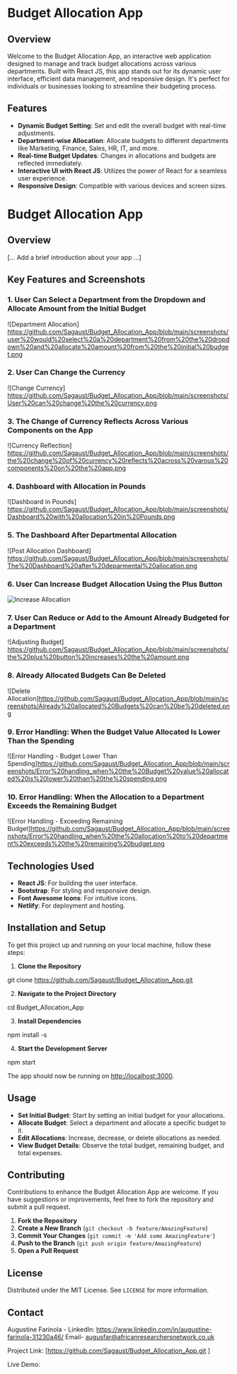 # Budget Allocation App

## Overview

Welcome to the Budget Allocation App, an interactive web application designed to manage and track budget allocations across various departments. Built with React JS, this app stands out for its dynamic user interface, efficient data management, and responsive design. It's perfect for individuals or businesses looking to streamline their budgeting process.

## Features

- **Dynamic Budget Setting**: Set and edit the overall budget with real-time adjustments.
- **Department-wise Allocation**: Allocate budgets to different departments like Marketing, Finance, Sales, HR, IT, and more.
- **Real-time Budget Updates**: Changes in allocations and budgets are reflected immediately.
- **Interactive UI with React JS**: Utilizes the power of React for a seamless user experience.
- **Responsive Design**: Compatible with various devices and screen sizes.

# Budget Allocation App

## Overview

[... Add a brief introduction about your app ...]

## Key Features and Screenshots

### 1. User Can Select a Department from the Dropdown and Allocate Amount from the Initial Budget
![Department Allocation] https://github.com/Sagaust/Budget_Allocation_App/blob/main/screenshots/user%20would%20select%20a%20department%20from%20the%20dropdown%20and%20allocate%20amount%20from%20the%20initial%20budget.png

### 2. User Can Change the Currency
![Change Currency] https://github.com/Sagaust/Budget_Allocation_App/blob/main/screenshots/User%20can%20change%20the%20currency.png

### 3. The Change of Currency Reflects Across Various Components on the App
![Currency Reflection] https://github.com/Sagaust/Budget_Allocation_App/blob/main/screenshots/the%20change%20of%20currency%20reflects%20across%20varous%20components%20on%20the%20app.png

### 4. Dashboard with Allocation in Pounds
![Dashboard in Pounds] https://github.com/Sagaust/Budget_Allocation_App/blob/main/screenshots/Dashboard%20with%20allocation%20in%20Pounds.png

### 5. The Dashboard After Departmental Allocation
![Post Allocation Dashboard] https://github.com/Sagaust/Budget_Allocation_App/blob/main/screenshots/The%20Dashboard%20after%20deparmental%20allocation.png

### 6. User Can Increase Budget Allocation Using the Plus Button
![Increase Allocation](URL_of_screenshot_for_increasing_allocation)

### 7. User Can Reduce or Add to the Amount Already Budgeted for a Department
![Adjusting Budget] https://github.com/Sagaust/Budget_Allocation_App/blob/main/screenshots/the%20plus%20button%20increases%20the%20amount.png

### 8. Already Allocated Budgets Can Be Deleted
![Delete Allocation]https://github.com/Sagaust/Budget_Allocation_App/blob/main/screenshots/Already%20allocated%20Budgets%20can%20be%20deleted.png

### 9. Error Handling: When the Budget Value Allocated Is Lower Than the Spending
![Error Handling - Budget Lower Than Spending]https://github.com/Sagaust/Budget_Allocation_App/blob/main/screenshots/Error%20handling_when%20the%20Budget%20value%20allocated%20is%20lower%20than%20the%20spending.png

### 10. Error Handling: When the Allocation to a Department Exceeds the Remaining Budget
![Error Handling - Exceeding Remaining Budget]https://github.com/Sagaust/Budget_Allocation_App/blob/main/screenshots/Error%20handling_when%20the%20allocation%20to%20department%20exceeds%20the%20remaining%20budget.png


## Technologies Used

- **React JS**: For building the user interface.
- **Bootstrap**: For styling and responsive design.
- **Font Awesome Icons**: For intuitive icons.
- **Netlify**: For deployment and hosting.

## Installation and Setup

To get this project up and running on your local machine, follow these steps:

1. **Clone the Repository**

git clone https://github.com/Sagaust/Budget_Allocation_App.git 

2. **Navigate to the Project Directory**

cd Budget_Allocation_App

3. **Install Dependencies**

npm install -s

4. **Start the Development Server**

npm start


The app should now be running on [http://localhost:3000](http://localhost:3000).

## Usage

- **Set Initial Budget**: Start by setting an initial budget for your allocations.
- **Allocate Budget**: Select a department and allocate a specific budget to it.
- **Edit Allocations**: Increase, decrease, or delete allocations as needed.
- **View Budget Details**: Observe the total budget, remaining budget, and total expenses.

## Contributing

Contributions to enhance the Budget Allocation App are welcome. If you have suggestions or improvements, feel free to fork the repository and submit a pull request.

1. **Fork the Repository**
2. **Create a New Branch** (`git checkout -b feature/AmazingFeature`)
3. **Commit Your Changes** (`git commit -m 'Add some AmazingFeature'`)
4. **Push to the Branch** (`git push origin feature/AmazingFeature`)
5. **Open a Pull Request**

## License

Distributed under the MIT License. See `LICENSE` for more information.

## Contact

Augustine Farinola - LinkedIn: https://www.linkedin.com/in/augustine-farinola-31230a46/ 
Email- augusfar@africanresearchersnetwork.co.uk

Project Link: [https://github.com/Sagaust/Budget_Allocation_App.git ]

Live Demo: 
